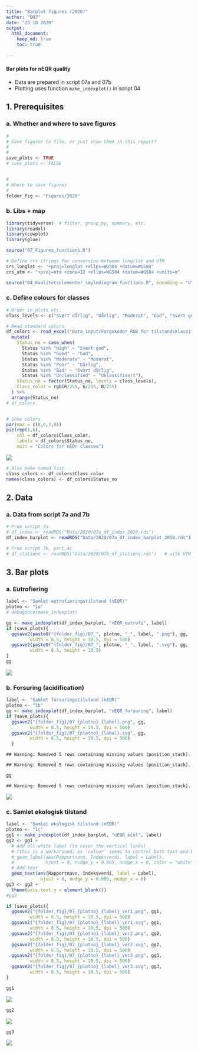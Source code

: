 ```yaml
---
title: "Barplot figures (2020)"
author: "DHJ"
date: "23 10 2020"
output: 
  html_document:
    keep_md: true
    toc: true
    
---
```


#### Bar plots for nEQR quality   

* Data are prepared in script 07a and 07b  
* Plotting uses function `make_indexplot()` in script 04  

## 1. Prerequisites  

### a. Whether and where to save figures  

```r
#
# Save figures to file, or just show them in this report?
#
#
save_plots <- TRUE
# save_plots <- FALSE


#
# Where to save figures
#
folder_fig <- "Figures/2020"
```

### b. Libs + map  

```r
library(tidyverse)  # filter, group_by, summary, etc.
library(readxl)
library(cowplot)
library(glue)

source("07_Figures_functions.R")

# Define crs strings for conversion between long/lat and UTM
crs_longlat <- "+proj=longlat +ellps=WGS84 +datum=WGS84"
crs_utm <- "+proj=utm +zone=32 +ellps=WGS84 +datum=WGS84 +units=m"

source("04_Kvalitetselementer_søylediagram_functions.R", encoding = "UTF-8")
```

### c. Define colours for classes  

```r
# Order in plots etc.
class_levels <- c("Svært dårlig", "Dårlig", "Moderat", "God", "Svært god", "Uklassifisert")

# Read standard colors
df_colors <- read_excel("Data_input/Fargekoder RGB for tilstandsklassifisering.xlsx", sheet = 2) %>%
  mutate(
    Status_no = case_when(
      Status %in% "High" ~ "Svært god",
      Status %in% "Good" ~ "God",
      Status %in% "Moderate" ~ "Moderat",
      Status %in% "Poor" ~ "Dårlig",
      Status %in% "Bad" ~ "Svært dårlig",
      Status %in% "Unclassified" ~ "Uklassifisert"),
    Status_no = factor(Status_no, levels = class_levels),
    Class_color = rgb(R/255, G/255, B/255)
  ) %>%
  arrange(Status_no)
# df_colors


# Show colors
par(mar = c(0,0,2,0))
pie(rep(1,6), 
    col = df_colors$Class_color, 
    labels = df_colors$Status_no, 
    main = "Colors for nEQr classes")  
```

![](07d_Figures_2020_barplots_files/figure-html/unnamed-chunk-3-1.png)<!-- -->

```r
# Also make named list
class_colors <- df_colors$Class_color
names(class_colors) <- df_colors$Status_no
```

## 2. Data   

### a. Data from script 7a and 7b  

```r
# From script 7a
# df_index <- readRDS("Data/2020/07a_df_index_2019.rds")
df_index_barplot <- readRDS("Data/2020/07a_df_index_barplot_2019.rds")

# From script 7b, part 4c
# df_stations <- readRDS("Data/2020/07b_df_stations.rds")   # with UTM 32 coordinates
```


## 3. Bar plots
### a. Eutrofiering

```r
label <- "Samlet eutrofieringstilstand (nEQR)"
plotno <- "1a"
# debugonce(make_indexplot)

gg <- make_indexplot(df_index_barplot, "nEQR_eutrofi", label)
if (save_plots){
  ggsave2(paste0("{folder_fig}/07_", plotno, "_", label, ".png"), gg, 
         width = 8.5, height = 10.5, dpi = 500)
  ggsave2(paste0("{folder_fig}/07_", plotno, "_", label, ".svg"), gg, 
         width = 8.5, height = 10.5)
}
gg
```

![](07d_Figures_2020_barplots_files/figure-html/unnamed-chunk-5-1.png)<!-- -->

### b. Forsuring (acidification)

```r
label <- "Samlet forsuringstilstand (nEQR)"
plotno <- "1b"
gg <- make_indexplot(df_index_barplot, "nEQR_forsuring", label)
if (save_plots){
  ggsave2("{folder_fig}/07_{plotno}_{label}.png", gg, 
         width = 8.5, height = 10.5, dpi = 500)
  ggsave2("{folder_fig}/07_{plotno}_{label}.svg", gg, 
         width = 8.5, height = 10.5, dpi = 500)
  }
```

```
## Warning: Removed 5 rows containing missing values (position_stack).

## Warning: Removed 5 rows containing missing values (position_stack).
```

```r
gg
```

```
## Warning: Removed 5 rows containing missing values (position_stack).
```

![](07d_Figures_2020_barplots_files/figure-html/unnamed-chunk-6-1.png)<!-- -->


### c. Samlet økologisk tilstand 

```r
label <- "Samlet økologisk tilstand (nEQR)"
plotno <- "1c"
gg1 <- make_indexplot(df_index_barplot, "nEQR_ecol", label)
gg2 <- gg1 + 
  # Add all-white label (to cover the vertical lines)
  # (this is a workaround, as 'colour' seems to control both text and border colour...)
  # geom_label(aes(Rapportnavn, Indeksverdi, label = Label),
  #            hjust = 0, nudge_y = 0.005, nudge_x = 0, color = "white", fill = "white") +
  # Add text
  geom_text(aes(Rapportnavn, Indeksverdi, label = Label),
             hjust = 0, nudge_y = 0.005, nudge_x = 0)
gg3 <- gg2 + 
  theme(axis.text.y = element_blank())
#gg3

if (save_plots){
  ggsave2("{folder_fig}/07_{plotno}_{label}_ver1.png", gg1, 
         width = 8.5, height = 10.5, dpi = 500)
  ggsave2("{folder_fig}/07_{plotno}_{label}_ver1.svg", gg1, 
         width = 8.5, height = 10.5, dpi = 500)
  ggsave2("{folder_fig}/07_{plotno}_{label}_ver2.png", gg2, 
         width = 8.5, height = 10.5, dpi = 500)
  ggsave2("{folder_fig}/07_{plotno}_{label}_ver2.svg", gg2, 
         width = 8.5, height = 10.5, dpi = 500)
  ggsave2("{folder_fig}/07_{plotno}_{label}_ver3.png", gg3, 
         width = 8.5, height = 10.5, dpi = 500)
  ggsave2("{folder_fig}/07_{plotno}_{label}_ver3.svg", gg3, 
         width = 8.5, height = 10.5, dpi = 500)
}

gg1
```

![](07d_Figures_2020_barplots_files/figure-html/unnamed-chunk-7-1.png)<!-- -->

```r
gg2
```

![](07d_Figures_2020_barplots_files/figure-html/unnamed-chunk-7-2.png)<!-- -->

```r
gg3
```

![](07d_Figures_2020_barplots_files/figure-html/unnamed-chunk-7-3.png)<!-- -->
